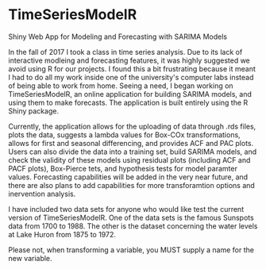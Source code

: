 # TimeSeriesModelR
Shiny Web App for Modeling and Forecasting with SARIMA Models


In the fall of 2017 I took a class in time series analysis. Due to its lack of interactive modleing and forecasting features, it was highly suggested we avoid using R for our projects. I found this a bit frustrating because it meant I had to do all my work inside one of the university's computer labs instead of being able to work from home. Seeing a need, I began working on TimeSeriesModelR, an online application for building SARIMA models, and using them to make forecasts. The application is built entirely using the R Shiny package.

Currently, the application allows for the uploading of data through .rds files, plots the data, suggests a lambda values for Box-COx transformations, allows for first and seasonal differencing, and provides ACF and PAC plots. Users can also divide the data into a training set, build SARIMA models, and check the validity of these models using residual plots (including ACF and PACF plots), Box-Pierce tets, and hypothesis tests for model paramter values. Forecasting capabilities will  be added in the very near future, and there are also plans to add capabilities for more transforamtion options and inervention analysis.

I have included two data sets for anyone who would like test the current version of TimeSeriesModelR. One of the data sets is the famous Sunspots data from 1700 to 1988. The other is the dataset concerning the water levels at Lake Huron from 1875 to 1972.

Please not, when transforming a variable, you MUST supply a name for the new variable.
